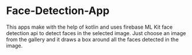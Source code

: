 # Face-Detection-App
This apps make with the help of kotlin and uses firebase ML Kit face detection api to detect faces in the selected image.
Just choose an image from the gallery and it draws a box around all the faces detected in the image.

